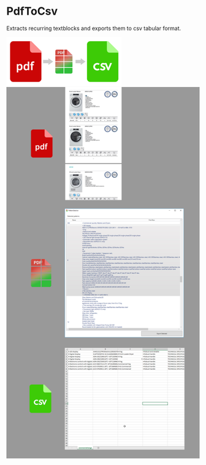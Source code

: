 # PdfToCsv

Extracts recurring textblocks and exports them to csv tabular format.


<img src="overview.png" alt="Overview icons" width="300"/>
<img src="screenshots.jpg" alt="Screenshots showing conversion">
